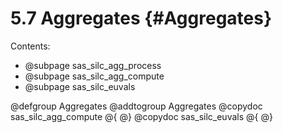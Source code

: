# 5.7 Aggregates  {#Aggregates}

Contents:

- @subpage sas_silc_agg_process
- @subpage sas_silc_agg_compute
- @subpage sas_silc_euvals

@defgroup Aggregates
@addtogroup Aggregates
@copydoc sas_silc_agg_compute
@{
@}
@copydoc sas_silc_euvals
@{
@}
